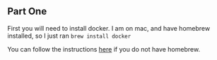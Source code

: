 ## Part One

First you will need to install docker. I am on mac, and have homebrew installed, so I just ran `brew install docker`

You can follow the instructions [here](https://docs.brew.sh/Installation) if you do not have homebrew.
